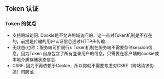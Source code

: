 ## Token 认证

### Token 的优点
- 支持跨域访问: Cookie是不允许垮域访问的，这一点对Token机制是不存在的，前提是传输的用户认证信息通过HTTP头传输.
- 无状态(也称：服务端可扩展行): Token机制在服务端不需要存储session信息，因为Token 自身包含了所有登录用户的信息，只需要在客户端的cookie或本地介质存储状态信息.
- CSRF: 因为不再依赖于Cookie，所以你就不需要考虑对CSRF（跨站请求伪造）的防范.

